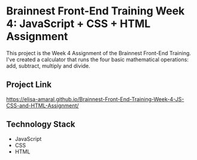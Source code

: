 # Brainnest Front-End Training Week 4: JavaScript + CSS + HTML Assignment

This project is the Week 4 Assignment of the Brainnest Front-End Training. I've created a calculator that runs the four basic  mathematical operations: add, subtract, multiply and divide.

## Project Link

https://elisa-amaral.github.io/Brainnest-Front-End-Training-Week-4-JS-CSS-and-HTML-Assignment/

## Technology Stack

+ JavaScript
+ CSS
+ HTML

